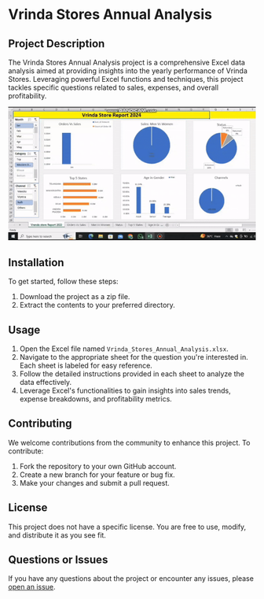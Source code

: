 
# Vrinda Stores Annual Analysis

## Project Description
The Vrinda Stores Annual Analysis project is a comprehensive Excel data analysis aimed at providing insights into the yearly performance of Vrinda Stores. Leveraging powerful Excel functions and techniques, this project tackles specific questions related to sales, expenses, and overall profitability.



![vrinda store Annual Analysis](./Dashboard.gif)

## Installation
To get started, follow these steps:

1. Download the project as a zip file.
2. Extract the contents to your preferred directory.

## Usage
1. Open the Excel file named `Vrinda_Stores_Annual_Analysis.xlsx`.
2. Navigate to the appropriate sheet for the question you're interested in. Each sheet is labeled for easy reference.
3. Follow the detailed instructions provided in each sheet to analyze the data effectively.
4. Leverage Excel's functionalities to gain insights into sales trends, expense breakdowns, and profitability metrics.

## Contributing
We welcome contributions from the community to enhance this project. To contribute:

1. Fork the repository to your own GitHub account.
2. Create a new branch for your feature or bug fix.
3. Make your changes and submit a pull request.

## License
This project does not have a specific license. You are free to use, modify, and distribute it as you see fit.

## Questions or Issues
If you have any questions about the project or encounter any issues, please [open an issue](https://github.com/Coding-Scorpion/vrinda-stores-annual-analysis/issues).



